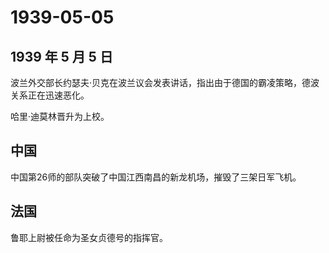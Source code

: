 # 1939-05-05

## 1939 年 5 月 5 日

波兰外交部长约瑟夫·贝克在波兰议会发表讲话，指出由于德国的霸凌策略，德波关系正在迅速恶化。

哈里·迪莫林晋升为上校。

## 中国

中国第26师的部队突破了中国江西南昌的新龙机场，摧毁了三架日军飞机。

## 法国

鲁耶上尉被任命为圣女贞德号的指挥官。

